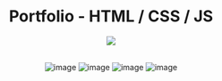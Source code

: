 <div align='center'>
  <h1>Portfolio - HTML / CSS / JS</h1>
  <img src='https://img.shields.io/badge/fmfahath-white?logo=github&logoColor=black'/>
  <br><br>

  ![image](https://github.com/fmfahath/portfolio4/assets/95971934/46913daa-4fb0-4a97-84a1-74cd241e8142)
  ![image](https://github.com/fmfahath/portfolio4/assets/95971934/60f56296-dcb8-4076-bd64-5526b29caf88)
  ![image](https://github.com/fmfahath/portfolio4/assets/95971934/fbfd016d-bdbf-46a2-9f16-a6c9019f66d1)
  ![image](https://github.com/fmfahath/portfolio4/assets/95971934/0eab21be-8c54-45bf-a438-1cb6053694c0)
  
</div>

